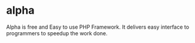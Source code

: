 # alpha
Alpha is free and Easy to use PHP Framework. It delivers easy interface to programmers to speedup the work done.
